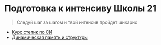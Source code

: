# Подготовка к интенсиву Школы 21
>Следуй шаг за шагом и твой интенсив пройдет шикарно

* [Курс степик по СИ](https://stepik.org/course/3078/syllabus)
* [Динамическая память и структуры](https://stepik.org/course/3078/syllabus)
